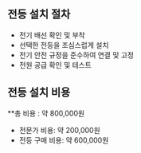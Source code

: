 ## 전등 설치 절차
- 전기 배선 확인 및 부착
- 선택한 전등을 조심스럽게 설치
- 전기 안전 규정을 준수하여 연결 및 고정
- 전원 공급 확인 및 테스트
## 전등 설치 비용
**총 비용 : 약 800,000원
- 전문가 비용: 약 200,000원
- 전등 구매 비용: 약 600,000원
